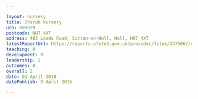 ```yaml
---

layout: nursery
title: Cherub Nursery
urn: 509929
postcode: HU7 4XT
address: 483 Leads Road, Sutton-on-Hull, Hull, HU7 4XT
latestReportUrl: https://reports.ofsted.gov.uk/provider/files/2475667/urn/509929.pdf
teaching: 0
development: 0
leadership: 2
outcomes: 0
overall: 2
date: 01 April 2018 
datePublish: 9 April 2015

---
```

